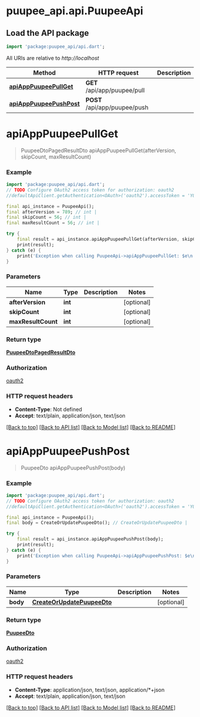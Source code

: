# puupee_api.api.PuupeeApi

## Load the API package
```dart
import 'package:puupee_api/api.dart';
```

All URIs are relative to *http://localhost*

Method | HTTP request | Description
------------- | ------------- | -------------
[**apiAppPuupeePullGet**](PuupeeApi.md#apiapppuupeepullget) | **GET** /api/app/puupee/pull | 
[**apiAppPuupeePushPost**](PuupeeApi.md#apiapppuupeepushpost) | **POST** /api/app/puupee/push | 


# **apiAppPuupeePullGet**
> PuupeeDtoPagedResultDto apiAppPuupeePullGet(afterVersion, skipCount, maxResultCount)



### Example
```dart
import 'package:puupee_api/api.dart';
// TODO Configure OAuth2 access token for authorization: oauth2
//defaultApiClient.getAuthentication<OAuth>('oauth2').accessToken = 'YOUR_ACCESS_TOKEN';

final api_instance = PuupeeApi();
final afterVersion = 789; // int | 
final skipCount = 56; // int | 
final maxResultCount = 56; // int | 

try {
    final result = api_instance.apiAppPuupeePullGet(afterVersion, skipCount, maxResultCount);
    print(result);
} catch (e) {
    print('Exception when calling PuupeeApi->apiAppPuupeePullGet: $e\n');
}
```

### Parameters

Name | Type | Description  | Notes
------------- | ------------- | ------------- | -------------
 **afterVersion** | **int**|  | [optional] 
 **skipCount** | **int**|  | [optional] 
 **maxResultCount** | **int**|  | [optional] 

### Return type

[**PuupeeDtoPagedResultDto**](PuupeeDtoPagedResultDto.md)

### Authorization

[oauth2](../README.md#oauth2)

### HTTP request headers

 - **Content-Type**: Not defined
 - **Accept**: text/plain, application/json, text/json

[[Back to top]](#) [[Back to API list]](../README.md#documentation-for-api-endpoints) [[Back to Model list]](../README.md#documentation-for-models) [[Back to README]](../README.md)

# **apiAppPuupeePushPost**
> PuupeeDto apiAppPuupeePushPost(body)



### Example
```dart
import 'package:puupee_api/api.dart';
// TODO Configure OAuth2 access token for authorization: oauth2
//defaultApiClient.getAuthentication<OAuth>('oauth2').accessToken = 'YOUR_ACCESS_TOKEN';

final api_instance = PuupeeApi();
final body = CreateOrUpdatePuupeeDto(); // CreateOrUpdatePuupeeDto | 

try {
    final result = api_instance.apiAppPuupeePushPost(body);
    print(result);
} catch (e) {
    print('Exception when calling PuupeeApi->apiAppPuupeePushPost: $e\n');
}
```

### Parameters

Name | Type | Description  | Notes
------------- | ------------- | ------------- | -------------
 **body** | [**CreateOrUpdatePuupeeDto**](CreateOrUpdatePuupeeDto.md)|  | [optional] 

### Return type

[**PuupeeDto**](PuupeeDto.md)

### Authorization

[oauth2](../README.md#oauth2)

### HTTP request headers

 - **Content-Type**: application/json, text/json, application/*+json
 - **Accept**: text/plain, application/json, text/json

[[Back to top]](#) [[Back to API list]](../README.md#documentation-for-api-endpoints) [[Back to Model list]](../README.md#documentation-for-models) [[Back to README]](../README.md)

